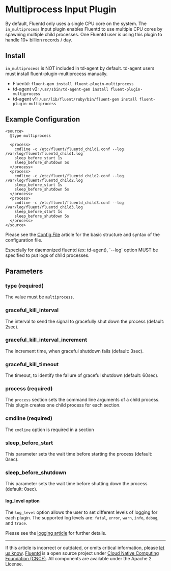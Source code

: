 # Multiprocess Input Plugin

By default, Fluentd only uses a single CPU core on the system. The
`in_multiprocess` Input plugin enables Fluentd to use multiple CPU cores
by spawning multiple child processes. One Fluentd user is using this
plugin to handle 10+ billion records / day.


## Install

`in_multiprocess` is NOT included in td-agent by default. td-agent users
must install fluent-plugin-multiprocess manually.

-   Fluentd: `fluent-gem install fluent-plugin-multiprocess`
-   td-agent v2:
    `/usr/sbin/td-agent-gem install fluent-plugin-multiprocess`
-   td-agent v1:
    `/usr/lib/fluent/ruby/bin/fluent-gem install fluent-plugin-multiprocess`

## Example Configuration

``` {.CodeRay}
<source>
  @type multiprocess

  <process>
    cmdline -c /etc/fluent/fluentd_child1.conf --log /var/log/fluent/fluentd_child1.log
    sleep_before_start 1s
    sleep_before_shutdown 5s
  </process>
  <process>
    cmdline -c /etc/fluent/fluentd_child2.conf --log /var/log/fluent/fluentd_child2.log
    sleep_before_start 1s
    sleep_before_shutdown 5s
  </process>
  <process>
    cmdline -c /etc/fluent/fluentd_child3.conf --log /var/log/fluent/fluentd_child3.log
    sleep_before_start 1s
    sleep_before_shutdown 5s
  </process>
</source>
```
Please see the [Config File](/configuration/config-file.md) article for the basic
structure and syntax of the configuration file.

Especially for daemonized fluentd (ex: td-agent), \`\--log\` option MUST
be specified to put logs of child processes.

## Parameters

### type (required)

The value must be `multiprocess`.

### graceful\_kill\_interval

The interval to send the signal to gracefully shut down the process
(default: 2sec).

### graceful\_kill\_interval\_increment

The increment time, when graceful shutdown fails (default: 3sec).

### graceful\_kill\_timeout

The timeout, to identify the failure of graceful shutdown (default:
60sec).

### process (required)

The `process` section sets the command line arguments of a child
process. This plugin creates one child process for each section.

### cmdline (required)

The `cmdline` option is required in a section

### sleep\_before\_start

This parameter sets the wait time before starting the process (default:
0sec).

### sleep\_before\_shutdown

This parameter sets the wait time before shutting down the process
(default: 0sec).

#### log\_level option

The `log_level` option allows the user to set different levels of
logging for each plugin. The supported log levels are: `fatal`, `error`,
`warn`, `info`, `debug`, and `trace`.

Please see the [logging article](/deployment/logging.md) for further details.


------------------------------------------------------------------------

If this article is incorrect or outdated, or omits critical information, please [let us know](https://github.com/fluent/fluentd-docs-gitbook/issues?state=open).
[Fluentd](http://www.fluentd.org/) is a open source project under [Cloud Native Computing Foundation (CNCF)](https://cncf.io/). All components are available under the Apache 2 License.
